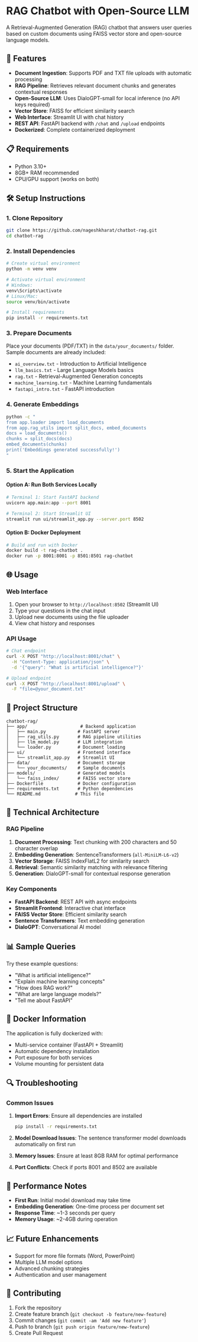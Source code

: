 # RAG Chatbot with Open-Source LLM

A Retrieval-Augmented Generation (RAG) chatbot that answers user queries based on custom documents using FAISS vector store and open-source language models.

## 🚀 Features

- **Document Ingestion**: Supports PDF and TXT file uploads with automatic processing
- **RAG Pipeline**: Retrieves relevant document chunks and generates contextual responses
- **Open-Source LLM**: Uses DialoGPT-small for local inference (no API keys required)
- **Vector Store**: FAISS for efficient similarity search
- **Web Interface**: Streamlit UI with chat history
- **REST API**: FastAPI backend with `/chat` and `/upload` endpoints
- **Dockerized**: Complete containerized deployment

## 📋 Requirements

- Python 3.10+
- 8GB+ RAM recommended
- CPU/GPU support (works on both)

## 🛠️ Setup Instructions

### 1. Clone Repository
```bash
git clone https://github.com/nageshkharat/chatbot-rag.git
cd chatbot-rag
```

### 2. Install Dependencies
```bash
# Create virtual environment
python -m venv venv

# Activate virtual environment
# Windows:
venv\Scripts\activate
# Linux/Mac:
source venv/bin/activate

# Install requirements
pip install -r requirements.txt
```

### 3. Prepare Documents
Place your documents (PDF/TXT) in the `data/your_documents/` folder. Sample documents are already included:
- `ai_overview.txt` - Introduction to Artificial Intelligence
- `llm_basics.txt` - Large Language Models basics
- `rag.txt` - Retrieval-Augmented Generation concepts
- `machine_learning.txt` - Machine Learning fundamentals
- `fastapi_intro.txt` - FastAPI introduction

### 4. Generate Embeddings
```bash
python -c "
from app.loader import load_documents
from app.rag_utils import split_docs, embed_documents
docs = load_documents()
chunks = split_docs(docs)
embed_documents(chunks)
print('Embeddings generated successfully!')
"
```

### 5. Start the Application

#### Option A: Run Both Services Locally
```bash
# Terminal 1: Start FastAPI backend
uvicorn app.main:app --port 8001

# Terminal 2: Start Streamlit UI
streamlit run ui/streamlit_app.py --server.port 8502
```

#### Option B: Docker Deployment
```bash
# Build and run with Docker
docker build -t rag-chatbot .
docker run -p 8001:8001 -p 8501:8501 rag-chatbot
```

## 🌐 Usage

### Web Interface
1. Open your browser to `http://localhost:8502` (Streamlit UI)
2. Type your questions in the chat input
3. Upload new documents using the file uploader
4. View chat history and responses

### API Usage
```bash
# Chat endpoint
curl -X POST "http://localhost:8001/chat" \
  -H "Content-Type: application/json" \
  -d '{"query": "What is artificial intelligence?"}'

# Upload endpoint
curl -X POST "http://localhost:8001/upload" \
  -F "file=@your_document.txt"
```

## 📁 Project Structure

```
chatbot-rag/
├── app/                    # Backend application
│   ├── main.py            # FastAPI server
│   ├── rag_utils.py       # RAG pipeline utilities
│   ├── llm_model.py       # LLM integration
│   └── loader.py          # Document loading
├── ui/                    # Frontend interface
│   └── streamlit_app.py   # Streamlit UI
├── data/                  # Document storage
│   └── your_documents/    # Sample documents
├── models/                # Generated models
│   └── faiss_index/       # FAISS vector store
├── Dockerfile             # Docker configuration
├── requirements.txt       # Python dependencies
└── README.md             # This file
```

## 🔧 Technical Architecture

### RAG Pipeline
1. **Document Processing**: Text chunking with 200 characters and 50 character overlap
2. **Embedding Generation**: SentenceTransformers (`all-MiniLM-L6-v2`)
3. **Vector Storage**: FAISS IndexFlatL2 for similarity search
4. **Retrieval**: Semantic similarity matching with relevance filtering
5. **Generation**: DialoGPT-small for contextual response generation

### Key Components
- **FastAPI Backend**: REST API with async endpoints
- **Streamlit Frontend**: Interactive chat interface
- **FAISS Vector Store**: Efficient similarity search
- **Sentence Transformers**: Text embedding generation
- **DialoGPT**: Conversational AI model

## 📊 Sample Queries

Try these example questions:
- "What is artificial intelligence?"
- "Explain machine learning concepts"
- "How does RAG work?"
- "What are large language models?"
- "Tell me about FastAPI"

## 🐳 Docker Information

The application is fully dockerized with:
- Multi-service container (FastAPI + Streamlit)
- Automatic dependency installation
- Port exposure for both services
- Volume mounting for persistent data

## 🔍 Troubleshooting

### Common Issues

1. **Import Errors**: Ensure all dependencies are installed
   ```bash
   pip install -r requirements.txt
   ```

2. **Model Download Issues**: The sentence transformer model downloads automatically on first run

3. **Memory Issues**: Ensure at least 8GB RAM for optimal performance

4. **Port Conflicts**: Check if ports 8001 and 8502 are available

## 🚀 Performance Notes

- **First Run**: Initial model download may take time
- **Embedding Generation**: One-time process per document set
- **Response Time**: ~1-3 seconds per query
- **Memory Usage**: ~2-4GB during operation

## 📈 Future Enhancements

- Support for more file formats (Word, PowerPoint)
- Multiple LLM model options
- Advanced chunking strategies
- Authentication and user management

## 🤝 Contributing

1. Fork the repository
2. Create feature branch (`git checkout -b feature/new-feature`)
3. Commit changes (`git commit -am 'Add new feature'`)
4. Push to branch (`git push origin feature/new-feature`)
5. Create Pull Request
